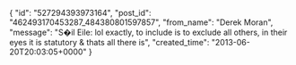  {
   "id": "527294393973164",
   "post_id": "462493170453287_484380801597857",
   "from_name": "Derek Moran",
   "message": "S�il Eile: lol exactly, to include is to exclude all others, in their eyes it is statutory & thats all there is",
   "created_time": "2013-06-20T20:03:05+0000"
 }
